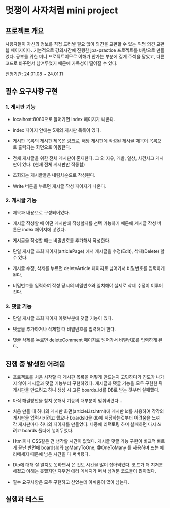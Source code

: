 # 멋쟁이 사자처럼 mini project


## 프로젝트 개요
사용자들이 자신의 정보를 직접 드러낼 필요 없이 의견을 교환할 수 있는 익명 의견 교환 웹 페이지이다.
기본적으로 강의시간에 진행한 jpa-practice 프로젝트를 바탕으로 만들었다.
공부를 위한 미니 프로젝트이므로 이해가 안가는 부분에 길게 주석을 달았고, 다른 코드로 바꾸면서 남겨두었기 때문에 가독성이 떨어질 수 있다.


진행기간: 24.01.08 ~ 24.01.11


## 필수 요구사항 구현
### 1. 게시판 기능
- localhost:8080으로 들어가면 index 페이지가 나온다.


- index 페이지 안에는 5개의 게시판 목록이 있다.


- 게시판 목록의 게시판 제목은 링크로, 해당 게시판에 작성된 게시글 제목이 목록으로 출력되는 화면으로 이동한다.


- 전체 게시글을 위한 전체 게시판이 존재한다. 그 외 자유, 개발, 일상, 사건사고 게시판이 있다. (현재 전체 게시판만 작동함)


- 조회되는 게시글들은 내림차순으로 작성된다.


- Write 버튼을 누르면 게시글 작성 페이지가 나온다.

### 2. 게시글 기능
- 제목과 내용으로 구성되어있다.


- 게시글 작성할 때 어떤 게시판에 작성할지를 선택 가능하기 때문에 게시글 작성 버튼은 index 페이지에 넣었다.


- 게시글을 작성할 때는 비밀번호를 추가해서 작성한다.


- 단일 게시글 조회 페이지(articlePage) 에서 게시글을 수정(Edit), 삭제(Delete) 할 수 있다.


- 게시글 수정, 삭제를 누르면 deleteArticle 페이지로 넘어가서 비밀번호를 입력하게 된다.


- 비밀번호를 입력하여 작성 당시의 비밀번호와 일치해야 실제로 삭제 수정이 이루어진다.

### 3. 댓글 기능
- 단일 게시글 조회 페이지 아랫부분에 댓글 기능이 있다.


- 댓글을 추가하거나 삭제할 때 비밀번호를 입력해야 한다.


- 댓글 삭제를 누르면 deleteComment 페이지로 넘어가서 비밀번호를 입력하게 된다.

## 진행 중 발생한 어려움
- 프로젝트를 처음 시작할 때 게시판 목록을 어떻게 만드는지 고민하다가 진도가 나가지 않아 게시글과 댓글 기능부터 구현하였다.
 게시글과 댓글 기능을 모두 구현한 뒤 게시판을 만드려고 하니 생성 시 고른 boards_id를 DB로 받는 것부터 실패했다.


- 아직 해결방안을 찾지 못해서 기능의 대부분이 멈춰버렸다...


- 처음 만들 때 하나의 게시판 화면(articleList.html)에 게시판 id를 사용하여 각각의 게시판을 입력시키려고 했으나 
 boardsId을 db에 저장하는것부터 어려움을 느껴 각 게시판마다 하나의 페이지를 만들었다. 
 나중에 리팩토링 하며 실패하면 다시 쓰려고 boards 폴더에 넣어두었다.


- Html이나 CSS같은 건 생각할 시간이 없었다. 게시글 댓글 기능 구현이 비교적 빠르게 끝난 반면에
 boardsId와 @ManyToOne, @OneToMany 를 사용하며 뜨는 에러메세지 때문에 남은 시간을 다 써버렸다.


- Dto에 대해 잘 알지도 못하면서 쓴 것도 시간을 많이 잡아먹었다. 
  코드가 더 지저분해졌고 이해는 못했지만 지우면 에러 메세지가 떠서 남겨둔 코드들이 많아졌다.


- 필수 요구사항은 모두 구현하고 싶었는데 아쉬움이 많이 남는다.



## 실행과 테스트

